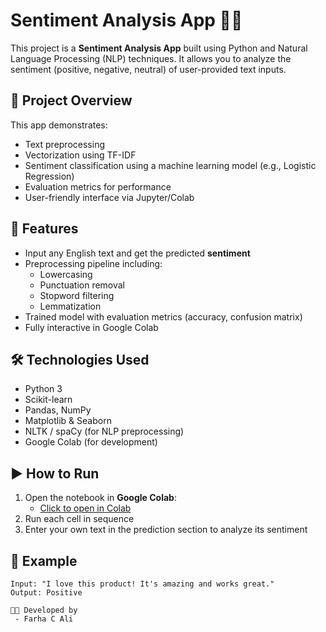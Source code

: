 # Sentiment Analysis App 🧠💬

This project is a **Sentiment Analysis App** built using Python and Natural Language Processing (NLP) techniques. It allows you to analyze the sentiment (positive, negative, neutral) of user-provided text inputs.

## 📁 Project Overview

This app demonstrates:
- Text preprocessing
- Vectorization using TF-IDF
- Sentiment classification using a machine learning model (e.g., Logistic Regression)
- Evaluation metrics for performance
- User-friendly interface via Jupyter/Colab

## 🚀 Features

- Input any English text and get the predicted **sentiment**
- Preprocessing pipeline including:
  - Lowercasing
  - Punctuation removal
  - Stopword filtering
  - Lemmatization
- Trained model with evaluation metrics (accuracy, confusion matrix)
- Fully interactive in Google Colab

## 🛠️ Technologies Used

- Python 3
- Scikit-learn
- Pandas, NumPy
- Matplotlib & Seaborn
- NLTK / spaCy (for NLP preprocessing)
- Google Colab (for development)

## ▶️ How to Run

1. Open the notebook in **Google Colab**:
   - [Click to open in Colab](https://colab.research.google.com/github/your-username/your-repo-name/blob/main/cleaned_sentiment_analysis_app.ipynb)
2. Run each cell in sequence
3. Enter your own text in the prediction section to analyze its sentiment

## 📝 Example

```text
Input: "I love this product! It's amazing and works great."
Output: Positive

👩‍💻 Developed by
 - Farha C Ali
